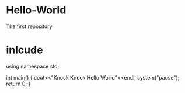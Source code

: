 # Hello-World
The first repository
# inlcude <iostream>
  using namespace std;
  
  int main()
  {
    cout<<"Knock Knock Hello World"<<endl;
    system("pause");
    return 0;
  }
